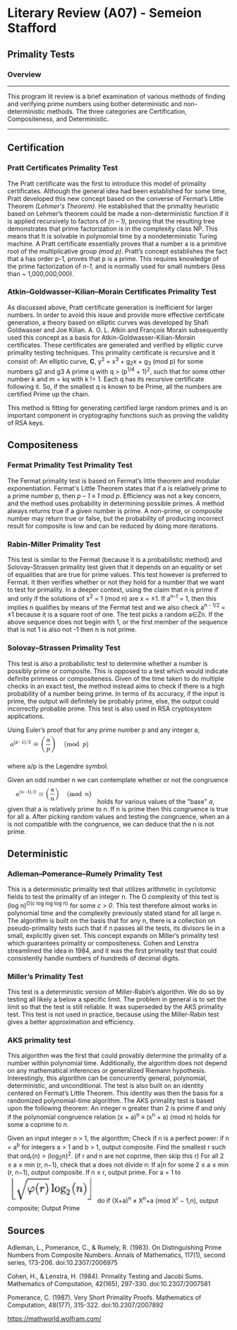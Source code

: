 #  Literary Review (A07) - Semeion Stafford
##  Primality Tests
### Overview
----------------------------------------------------------------------

This program lit review is a brief examination of various methods of finding and verifying prime numbers using bother deterministic and non-deterministic methods. The three categories are Certification, Compositeness, and Deterministic.

----------------------------------------------------------------------

## Certification
### Pratt Certificates Primality Test
The Pratt certificate was the first to introduce this model of primality certificates. Although the general idea had been established for some time, Pratt developed this new concept based on the converse of Fermat’s Little Theorem *(Lehmer's Theorem)*. He established that the primality heuristic based on Lehmer’s theorem could be made a non-deterministic function if it is applied recursively to factors of *(n – 1)*, proving that the resulting tree demonstrates that prime factorization is in the complexity class NP. This means that It is solvable in polynomial time by a nondeterministic Turing machine. A Pratt certificate essentially proves that a number a is a primitive root of the multiplicative group *(mod p)*. Pratt’s concept establishes the fact that a has order p-1, proves that p is a prime. This requires knowledge of the prime factorization of *n-1*, and is normally used for small numbers (less than ~ 1,000,000,000).

### Atkin–Goldwasser–Kilian–Morain Certificates Primality Test
As discussed above, Pratt certificate generation is inefficient for larger numbers. In order to avoid this issue and provide more effective certificate generation, a theory based on elliptic curves was developed by Shafi Goldwasser and Joe Kilian. A. O. L. Atkin and François Morain subsequently used this concept as a basis for Atkin-Goldwasser-Kilian-Morain certificates. These certificates are generated and verified by elliptic curve primality testing techniques. This primality certificate is recursive and it consist of:
	An elliptic curve, **C**, y<sup>2</sup> = x<sup>3</sup> + g<sub>2</sub>x + g<sub>3</sub> (mod p) for some numbers g2 and g3
	A prime q with q > (p<sup>1/4</sup> + 1)<sup>2</sup>, such that for some other number k and m = kq with k != 1.
	Each q has its recursive certificate following it. So, if the smallest q is known to be Prime, all the numbers are certified Prime up the chain.

This method is fitting for generating certified large random primes and is an important component in cryptography functions such as proving the validity of RSA keys.

## Compositeness
### Fermat Primality Test Primality Test
The Fermat primality test is based on Fermat’s little theorem and modular exponentiation. Fermat's Little Theorem states that if a is relatively prime to a prime number p, then
 *p – 1 ≡ 1 mod p*. Efficiency was not a key concern, and the method uses probability in determining possible primes. A method always returns true if a given number is prime. A non-prime, or composite number may return true or false, but the probability of producing incorrect result for composite is low and can be reduced by doing more iterations.

### Rabin-Miller Primality Test
This test is similar to the Fermat (because it is a probabilistic method) and Solovay-Strassen primality test given that it depends on an equality or set of equalities that are true for prime values. This test however is preferred to Fermat. It then verifies whether or not they hold for a number that we want to test for primality. In a deeper context, using the claim that n is prime if and only if the solutions of x<sup>2</sup> = 1 (mod n) are x = ±1.
If a<sup>n-1</sup> = 1, then this implies n qualifies by means of the Fermat test and we also check a<sup>n - 1/2</sup> = ±1 because it is a square root of one. The test picks a random a∈Zn. If the above sequence does not begin with 1, or the first member of the sequence that is not 1 is also not -1 then n is not prime.

### Solovay–Strassen Primality Test
This test is also a probabilistic test to determine whether a number is possibly prime or composite. This is opposed to a test which would indicate definite primness or compositeness. Given of the time taken to do multiple checks in an exact test, the method instead aims to check if there is a high probability of a number being prime. In terms of its accuracy, if the input is prime, the output will definitely be probably prime, else, the output could incorrectly probable prime. This test is also used in RSA cryptosystem applications.

Using Euler’s proof that for any prime number p and any integer a, 
<img src="Eq1.png" width="200">

  where a/p is the Legendre symbol.

Given an odd number n we can contemplate whether or not the congruence <img src="Eq2.png" width="200">
  holds for various values of the "base" *a*, given that a is relatively prime to n. If n is prime then this congruence is true for all a. After picking random values and testing the congruence, when an a is not compatible with the congruence, we can deduce that the n is not prime.


## Deterministic
### Adleman–Pomerance–Rumely Primality Test
This is a deterministic primality test that utilizes arithmetic in cyclotomic fields to test the primality of an integer n. The O complexity of this test is (log n)<sup>O(c log log log n)</sup> for some *c > 0*. This test therefore almost works in polynomial time and the complexity previously stated stand for all large n. The algorithm is built on the basis that for any n, there is a collection on pseudo-primality tests such that if n passes all the tests, its divisors lie in a small, explicitly given set. 
This concept expands on Miller’s primality test which guarantees primality or compositeness. Cohen and Lenstra streamlined the idea in 1984, and it was the first primality test that could consistently handle numbers of hundreds of decimal digits.

### Miller’s Primality Test
This test is a deterministic version of Miller-Rabin’s algorithm. We do so by testing all likely a below a specific limit. The problem in general is to set the limit so that the test is still reliable. It was superseded by the AKS primality test. This test is not used in practice, because using the Miller-Rabin test gives a better approximation and efficiency.


### AKS primality test
This algorithm was the first that could provably determine the primality of a number within polynomial time. Additionally, the algorithm does not depend on any mathematical inferences or generalized Riemann hypothesis. Interestingly, this algorithm can be concurrently general, polynomial, deterministic, and unconditional. The test is also built on an identity centered on Fermat’s Little Theorem. This identity was then the basis for a randomized polynomial-time algorithm. 
The AKS primality test is based upon the following theorem: An integer n greater than 2 is prime if and only if the polynomial congruence relation
(x + a)<sup>n</sup> ≡ (x<sup>n</sup> + a) (mod n) holds for some a coprime to *n*.

Given an input integer n > 1, the algorithm;
	Check if n is a perfect power: if n = a<sup>b</sup> for integers a > 1 and b > 1, output composite.
	Find the smallest r such that ord<sub>r</sub>(n) > (log<sub>2</sub>n)<sup>2</sup>. (if r and n are not coprime, then skip this r)
	For all 2 ≤ a ≤ min (r, n−1), check that a does not divide n: If a|n for some 2 ≤ a ≤ min (r, n−1), output composite.
	If n ≤ r, output prime.
	For a = 1 to <img src="Eq3.png" width="200"> do if (X+a)<sup>n</sup> ≠ X<sup>n</sup>+a (mod X<sup>r</sup> − 1,n), output composite;
	Output Prime


## Sources
Adleman, L., Pomerance, C., & Rumely, R. (1983). On Distinguishing Prime Numbers from Composite Numbers. Annals of Mathematics, 117(1), second series, 173-206. doi:10.2307/2006975

Cohen, H., & Lenstra, H. (1984). Primality Testing and Jacobi Sums. Mathematics of Computation, 42(165), 297-330. doi:10.2307/2007581

Pomerance, C. (1987). Very Short Primality Proofs. Mathematics of Computation, 48(177), 315-322. doi:10.2307/2007892

https://mathworld.wolfram.com/
